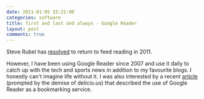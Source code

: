 ```yaml
---
date: 2011-01-05 15:21:00
categories: software
title: first and last and always - Google Reader
layout: post
comments: true
---
```

Steve Rubel has
[resolved](http://www.steverubel.com/a-return-to-feed-reading-tops-my-2011-tech-re)
to return to feed reading in 2011.

However, I have been using Google Reader since 2007 and use it daily
to catch up with the tech and sports news in addition to my favourite
blogs. I honestly can't imagine life without it. I was also interested
by a recent
[article](http://www.makeuseof.com/tag/google-reader-bookmarking-service/)
(prompted by the demise of delicio.us) that described the use of
Google Reader as a bookmarking service.
